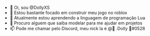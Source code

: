 - 👋 Oi, sou @DollyXS
- 👀 Estou bastante focado em construir meu jogo no roblox
- 🌱 Atualmente estou aprendendo a linguagem de programação Lua
- 💞️ Procuro alguem que saiba modelar para me ajudar em projetos
- 📫 Pode me chamar pelo Discord, meu nick la é @🎃 .Dolly 🍬#0528

<!---
DollyXS/DollyXS is a ✨ special ✨ repository because its `README.md` (this file) appears on your GitHub profile.
You can click the Preview link to take a look at your changes.
--->
